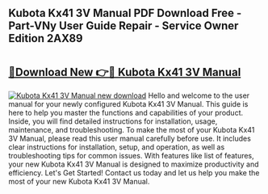 ## Kubota Kx41 3V Manual PDF Download Free - Part-VNy User Guide Repair - Service Owner Edition 2AX89

# <h2><a href="http://bc86899.oget.top/?id=Kubota+Kx41+3V+Manual">🔗Download New 👉🔴 Kubota Kx41 3V Manual</a></h2>

[![Kubota Kx41 3V Manual new download](https://i.imgur.com/5g1atiW.png)](http://bc86899.oget.top/?id=Kubota+Kx41+3V+Manual)
Hello and welcome to the user manual for your newly configured Kubota Kx41 3V Manual. This guide is here to help you master the functions and capabilities of your product. Inside, you will find detailed instructions for installation, usage, maintenance, and troubleshooting. To make the most of your Kubota Kx41 3V Manual, please read this user manual carefully before use. It includes clear instructions for installation, setup, and operation, as well as troubleshooting tips for common issues. With features like list of features, your new Kubota Kx41 3V Manual is designed to maximize productivity and efficiency. Let's Get Started! Contact us today and let us help you make the most of your new Kubota Kx41 3V Manual.
